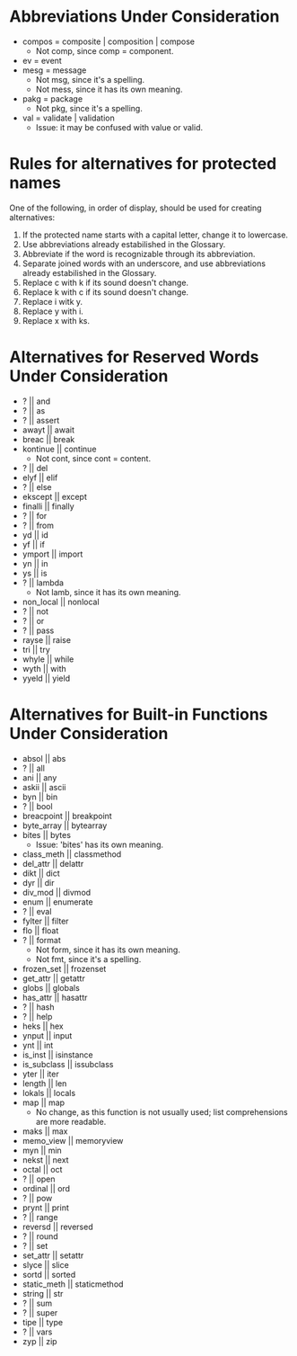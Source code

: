 # Abbreviations Under Consideration
- compos = composite | composition | compose
    - Not comp, since comp = component.
- ev = event
- mesg = message
    - Not msg, since it's a spelling.
    - Not mess, since it has its own meaning.
- pakg = package
    - Not pkg, since it's a spelling.
- val = validate | validation
    - Issue: it may be confused with value or valid.

# Rules for alternatives for protected names
One of the following, in order of display, should be used for creating alternatives:
1. If the protected name starts with a capital letter, change it to lowercase.
2. Use abbreviations already estabilished in the Glossary.
3. Abbreviate if the word is recognizable through its abbreviation.
4. Separate joined words with an underscore, and use abbreviations already estabilished in the Glossary.
5. Replace c with k if its sound doesn't change.
6. Replace k with c if its sound doesn't change.
7. Replace i witk y.
8. Replace y with i.
9. Replace x with ks.


# Alternatives for Reserved Words Under Consideration
- ? || and
- ? || as
- ? || assert
- awayt || await
- breac || break
- kontinue || continue
    - Not cont, since cont = content.
- ? || del
- elyf || elif
- ? || else
- ekscept || except
- finalli || finally
- ? || for
- ? || from
- yd || id
- yf || if
- ymport || import
- yn || in
- ys || is
- ? || lambda
    - Not lamb, since it has its own meaning.
- non_local || nonlocal
- ? || not
- ? || or
- ? || pass
- rayse || raise
- tri || try
- whyle || while
- wyth || with
- yyeld || yield

# Alternatives for Built-in Functions Under Consideration
- absol || abs
- ? || all
- ani || any
- askii || ascii
- byn || bin
- ? || bool
- breacpoint || breakpoint
- byte_array || bytearray
- bites || bytes
    - Issue: 'bites' has its own meaning.
- class_meth || classmethod
- del_attr || delattr
- dikt || dict
- dyr || dir
- div_mod || divmod
- enum || enumerate
- ? || eval
- fylter || filter
- flo || float
- ? || format
    - Not form, since it has its own meaning.
    - Not fmt, since it's a spelling.
- frozen_set || frozenset
- get_attr || getattr
- globs || globals
- has_attr || hasattr
- ? || hash
- ? || help
- heks || hex
- ynput || input
- ynt || int
- is_inst || isinstance
- is_subclass || issubclass
- yter || iter
- length || len
- lokals || locals
- map || map
    - No change, as this function is not usually used; list comprehensions are more readable.
- maks || max
- memo_view || memoryview
- myn || min
- nekst || next
- octal || oct
- ? || open
- ordinal || ord
- ? || pow
- prynt || print
- ? || range
- reversd || reversed
- ? || round
- ? || set
- set_attr || setattr
- slyce || slice
- sortd || sorted
- static_meth || staticmethod
- string || str
- ? || sum
- ? || super
- tipe || type
- ? || vars
- zyp || zip